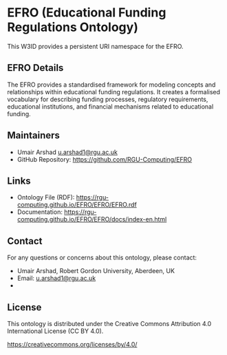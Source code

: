 # EFRO (Educational Funding Regulations Ontology)

This W3ID provides a persistent URI namespace for the EFRO.

## EFRO Details

The EFRO provides a standardised framework for modeling concepts and relationships within educational funding regulations. It creates a formalised vocabulary for describing funding processes, regulatory requirements, educational institutions, and financial mechanisms related to educational funding.

## Maintainers

* Umair Arshad <u.arshad1@rgu.ac.uk>
* GitHub Repository: https://github.com/RGU-Computing/EFRO

## Links

* Ontology File (RDF): https://rgu-computing.github.io/EFRO/EFRO/EFRO.rdf
* Documentation: https://rgu-computing.github.io/EFRO/EFRO/docs/index-en.html

## Contact

For any questions or concerns about this ontology, please contact:
* Umair Arshad, Robert Gordon University, Aberdeen, UK
* Email: u.arshad1@rgu.ac.uk
* 
## License
This ontology is distributed under the Creative Commons Attribution 4.0 International License (CC BY 4.0).

https://creativecommons.org/licenses/by/4.0/

